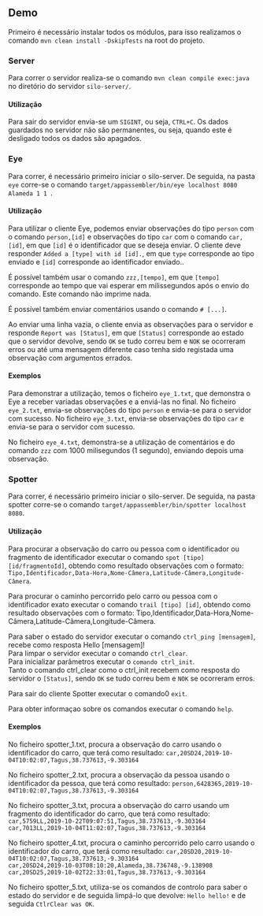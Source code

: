

## Demo

Primeiro é necessário instalar todos os módulos, para isso realizamos o comando `mvn clean install -DskipTests` na root do projeto.

### Server
Para correr o servidor realiza-se o comando `mvn clean compile exec:java` no diretório do servidor `silo-server/`.

#### Utilização
Para sair do servidor envia-se um `SIGINT`, ou seja, `CTRL+C`. Os dados guardados no servidor não são permanentes, ou seja, quando este é desligado todos os dados são apagados.

### Eye

Para correr, é necessário primeiro iniciar o silo-server.
De seguida, na pasta `eye` corre-se o comando `target/appassembler/bin/eye localhost 8080 Alameda 1 1 `.

#### Utilização

Para utilizar o cliente Eye, podemos enviar observações do tipo `person` com o comando `person,[id]`
 e observações do tipo `car` com o comando `car,[id]`, em que `[id]` é o identificador que se deseja enviar. 
 O cliente deve responder `Added a [type] with id [id].`, 
 em que `type` corresponde ao tipo enviado e `[id]` corresponde ao identificador enviado..
 
É possível também usar o comando `zzz,[tempo]`, em que `[tempo]` corresponde ao tempo que vai esperar 
em milissegundos após o envio do comando. Este comando não imprime nada.

É possível também enviar comentários usando o comando `# [...]`.

Ao enviar uma linha vazia, o cliente envia as observações para o servidor e responde `Report was [Status]`,
 em que `[Status]` corresponde ao estado que o servidor devolve, sendo `OK` se tudo correu bem e 
 `NOK` se ocorreram erros ou até uma mensagem diferente caso tenha sido registada uma observação com
 argumentos errados.

#### Exemplos

Para demonstrar a utilização, temos o ficheiro `eye_1.txt`, que demonstra o Eye a receber variadas observações e a enviá-las no final.
No ficheiro `eye_2.txt`, envia-se observações do tipo `person` e envia-se para o servidor com sucesso.
No ficheiro `eye_3.txt`, envia-se observações do tipo `car` e envia-se para o servidor com sucesso.

No ficheiro `eye_4.txt`, demonstra-se a utilização de comentários e do comando `zzz` com 1000 milisegundos (1 segundo), enviando depois uma observação.

### Spotter

Para correr, é necessário primeiro iniciar o silo-server. De seguida, na pasta spotter corre-se o comando `target/appassembler/bin/spotter localhost 8080`.

#### Utilização

Para procurar a observação do carro ou pessoa com o identificador ou fragmento de identificador executar o comando `spot [tipo] [id/fragmentoId]`, obtendo como resultado observações com o formato: `Tipo,Identificador,Data-Hora,Nome-Câmera,Latitude-Câmera,Longitude-Câmera`.

Para procurar o caminho percorrido pelo carro ou pessoa com o identificador exato executar o comando `trail [tipo] [id]`, obtendo como resultado observações com o formato: Tipo,Identificador,Data-Hora,Nome-Câmera,Latitude-Câmera,Longitude-Câmera.

Para saber o estado do servidor executar o comando `ctrl_ping [mensagem]`, recebe como resposta Hello [mensagem]!</br>
Para limpar o servidor executar o comando `ctrl_clear`.</br>
Para inicializar parâmetros executar o `comando ctrl_init`.</br>
Tanto o comando ctrl_clear como o ctrl_init recebem como resposta do servidor o `[Status]`, sendo `OK` se tudo correu bem e `NOK` se ocorreram erros.

Para sair do cliente Spotter executar o comando0 `exit`.

Para obter informaçao sobre os comandos executar o comando `help`.

#### Exemplos

No ficheiro spotter_1.txt, procura a observação do carro usando o identificador do carro, que terá como resultado: 
`car,20SD24,2019-10-04T10:02:07,Tagus,38.737613,-9.303164`</br>

No ficheiro spotter_2.txt, procura a observação da pessoa usando o identificador da pessoa, que terá como resultado: 
`person,6428365,2019-10-04T10:02:07,Tagus,38.737613,-9.303164`</br>

No ficheiro spotter_3.txt, procura a observação do carro usando um fragmento do identificador do carro, que terá como resultado: `car,5759LL,2019-10-22T09:07:51,Tagus,38.737613,-9.303164`</br>
`car,7013LL,2019-10-04T11:02:07,Tagus,38.737613,-9.303164`</br>

No ficheiro spotter_4.txt, procura o caminho percorrido pelo carro usando o identificador do carro, que terá como resultado: 
`car,20SD20,2019-10-04T10:02:07,Tagus,38.737613,-9.303164`</br>
`car,20SD24,2019-10-03T08:10:20,Alameda,38.736748,-9.138908`</br>
`car,20SD25,2019-10-02T22:33:01,Tagus,38.737613,-9.303164`</br>

No ficheiro spotter_5.txt, utiliza-se os comandos de controlo para saber o estado do servidor e de seguida limpá-lo que devolve: `Hello hello!` e de seguida `CtlrClear was OK`.

